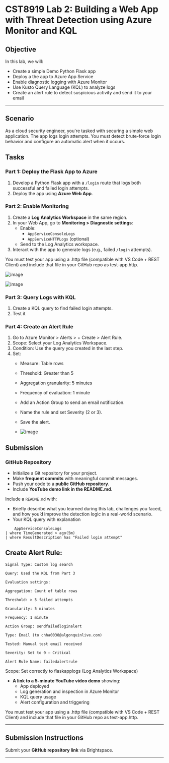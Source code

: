 # CST8919 Lab 2: Building a Web App with Threat Detection using Azure Monitor and KQL


## Objective

In this lab, we will:
- Create a simple Demo Python Flask app
- Deploy a the app to Azure App Service
- Enable diagnostic logging with Azure Monitor
- Use Kusto Query Language (KQL) to analyze logs
- Create an alert rule to detect suspicious activity and send it to your email
---
## Scenario
As a cloud security engineer, you're tasked with securing a simple web application. The app logs login attempts. You must detect brute-force login behavior and configure an automatic alert when it occurs.

## Tasks

### Part 1: Deploy the Flask App to Azure
1. Develop a Python Flask app with a `/login` route that logs both successful and failed login attempts.
2. Deploy the app using **Azure Web App**.

### Part 2: Enable Monitoring
1. Create a **Log Analytics Workspace** in the same region.
2. In your Web App, go to **Monitoring > Diagnostic settings**:
   - Enable:
     - `AppServiceConsoleLogs`
     - `AppServiceHTTPLogs` (optional)
   - Send to the Log Analytics workspace.
3. Interact with the app to generate logs (e.g., failed `/login` attempts).


You must test your app using a .http file (compatible with VS Code + REST Client) and include that file in your GitHub repo as test-app.http.

![image](https://github.com/user-attachments/assets/b2ed0b06-86a4-45b6-ba32-ba8f7ca50802)

![image](https://github.com/user-attachments/assets/66b8ecdd-ce09-4c90-bad6-a519c19cfda0)



### Part 3: Query Logs with KQL
1. Create a KQL query to find failed login attempts.
2. Test it

### Part 4: Create an Alert Rule
1. Go to Azure Monitor > Alerts > + Create > Alert Rule.
2. Scope: Select your Log Analytics Workspace.
3. Condition: Use the query you created in the last step.
4. Set:
    - Measure: Table rows
    - Threshold: Greater than 5
    - Aggregation granularity: 5 minutes
    - Frequency of evaluation: 1 minute
    - Add an Action Group to send an email notification.
    - Name the rule and set Severity (2 or 3).
    - Save the alert.
  
    - ![image](https://github.com/user-attachments/assets/ba114217-f918-4a76-b3b3-a140b6ebb129)


## Submission
### GitHub Repository
- Initialize a Git repository for your project.
- Make **frequent commits** with meaningful commit messages.
- Push your code to a **public GitHub repository**.
- Include  **YouTube demo link in the README.md**.

Include a `README.md` with:
  - Briefly describe what you learned during this lab, challenges you faced, and how you’d improve the detection logic in a real-world scenario.
  - Your KQL query with explanation
``` kql
    AppServiceConsoleLogs
| where TimeGenerated > ago(5m)
| where ResultDescription has "Failed login attempt"

```
## Create Alert Rule:

```
Signal Type: Custom log search

Query: Used the KQL from Part 3

Evaluation settings:

Aggregation: Count of table rows

Threshold: > 5 failed attempts

Granularity: 5 minutes

Frequency: 1 minute

Action Group: sendfailedloginalert

Type: Email (to chha0038@algonquinlive.com)

Tested: Manual test email received

Severity: Set to 0 – Critical

Alert Rule Name: failedalertrule

```

Scope: Set correctly to flaskapplogs (Log Analytics Workspace)


- **A link to a 5-minute YouTube video demo** showing:
  - App deployed
  - Log generation and inspection in Azure Monitor
  - KQL query usage
  - Alert configuration and triggering

You must test your app using a .http file (compatible with VS Code + REST Client) and include that file in your GitHub repo as test-app.http.


---

## Submission Instructions

Submit your **GitHub repository link** via Brightspace.



---

